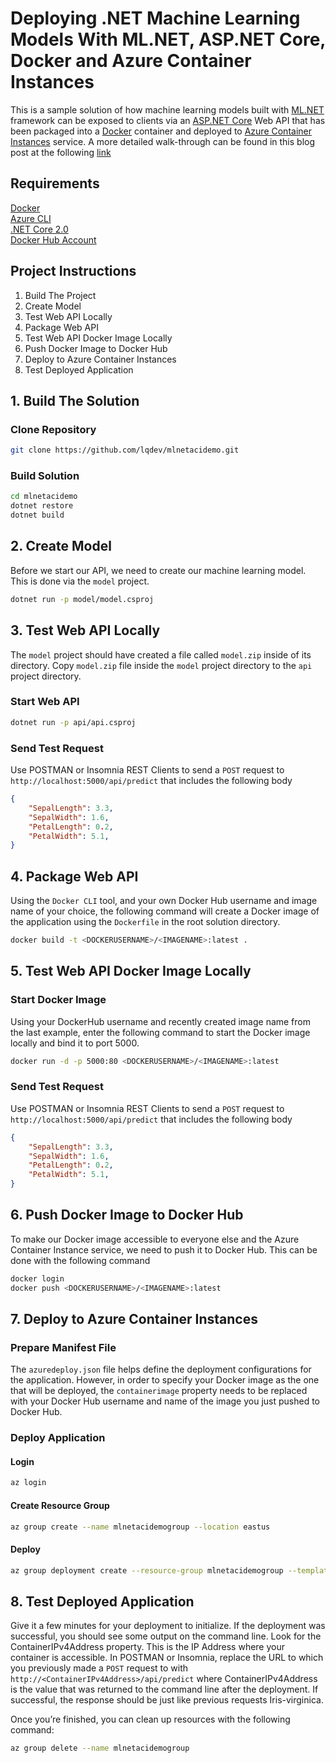 # Deploying .NET Machine Learning Models With ML.NET, ASP.NET Core, Docker and Azure Container Instances

This is a sample solution of how machine learning models built with [ML.NET](https://www.microsoft.com/net/learn/apps/machine-learning-and-ai/ml-dotnet) framework can be exposed to clients via an [ASP.NET Core](https://www.microsoft.com/net/learn/apps/web) Web API that has been packaged into a [Docker](https://www.docker.com/) container and deployed to [Azure Container Instances](https://azure.microsoft.com/en-us/services/container-instances/) service. A more detailed walk-through can be found in this blog post at the following [link](http://luisquintanilla.me/2018/05/11/deploy-netml-docker-aci/)

## Requirements

[Docker](https://docs.docker.com/install/linux/docker-ce/ubuntu/)  
[Azure CLI](https://docs.microsoft.com/en-us/cli/azure/install-azure-cli?view=azure-cli-latest)  
[.NET Core 2.0](https://www.microsoft.com/net/download/linux)  
[Docker Hub Account](https://hub.docker.com/)

## Project Instructions

1. Build The Project
2. Create Model
3. Test Web API Locally
4. Package Web API
5. Test Web API Docker Image Locally
6. Push Docker Image to Docker Hub
7. Deploy to Azure Container Instances
8. Test Deployed Application

## 1. Build The Solution

### Clone Repository

```bash
git clone https://github.com/lqdev/mlnetacidemo.git
```

### Build Solution

```bash
cd mlnetacidemo
dotnet restore
dotnet build
```

## 2. Create Model

Before we start our API, we need to create our machine learning model. This is done via the `model` project.

```bash
dotnet run -p model/model.csproj
```

## 3. Test Web API Locally

The `model` project should have created a file called `model.zip` inside of its directory. Copy `model.zip` file inside the `model` project directory to the `api` project directory.

### Start Web API
```bash
dotnet run -p api/api.csproj
```

### Send Test Request

Use POSTMAN or Insomnia REST Clients to send a `POST` request to `http://localhost:5000/api/predict` that includes the following body

```json
{
	"SepalLength": 3.3,
	"SepalWidth": 1.6,
	"PetalLength": 0.2,
	"PetalWidth": 5.1,
}
```

## 4. Package Web API

Using the `Docker CLI` tool, and your own Docker Hub username and image name of your choice, the following command will create a Docker image of the application using the `Dockerfile` in the root solution directory.

```bash
docker build -t <DOCKERUSERNAME>/<IMAGENAME>:latest .
```

## 5. Test Web API Docker Image Locally

### Start Docker Image

Using your DockerHub username and recently created image name from the last example, enter the following command to start the Docker image locally and bind it to port 5000.

```bash
docker run -d -p 5000:80 <DOCKERUSERNAME>/<IMAGENAME>:latest
```

### Send Test Request

Use POSTMAN or Insomnia REST Clients to send a `POST` request to `http://localhost:5000/api/predict` that includes the following body

```json
{
	"SepalLength": 3.3,
	"SepalWidth": 1.6,
	"PetalLength": 0.2,
	"PetalWidth": 5.1,
}
```

## 6. Push Docker Image to Docker Hub

To make our Docker image accessible to everyone else and the Azure Container Instance service, we need to push it to Docker Hub. This can be done with the following command

```bash
docker login
docker push <DOCKERUSERNAME>/<IMAGENAME>:latest
```

## 7. Deploy to Azure Container Instances

### Prepare Manifest File

The `azuredeploy.json` file helps define the deployment configurations for the application. However, in order to specify your Docker image as the one that will be deployed, the `containerimage` property needs to be replaced with your Docker Hub username and name of the image you just pushed to Docker Hub.

### Deploy Application

#### Login

```bash
az login
```

#### Create Resource Group

```bash
az group create --name mlnetacidemogroup --location eastus
```

#### Deploy

```bash
az group deployment create --resource-group mlnetacidemogroup --template-file azuredeploy.json
```

## 8. Test Deployed Application

Give it a few minutes for your deployment to initialize. If the deployment was successful, you should see some output on the command line. Look for the ContainerIPv4Address property. This is the IP Address where your container is accessible. In POSTMAN or Insomnia, replace the URL to which you previously made a `POST` request to with `http://<ContainerIPv4Address>/api/predict` where ContainerIPv4Address is the value that was returned to the command line after the deployment. If successful, the response should be just like previous requests Iris-virginica.

Once you’re finished, you can clean up resources with the following command:

```bash
az group delete --name mlnetacidemogroup
```